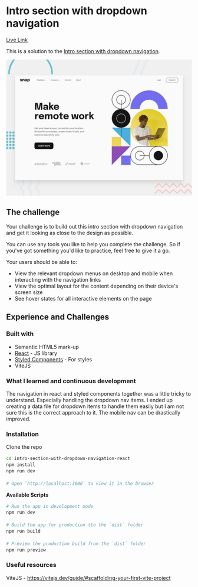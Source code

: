 # Intro section with dropdown navigation

[Live Link](https://intro-section-with-dropdown-navigation-react.vercel.app/)

This is a solution to the [Intro section with dropdown navigation](https://www.frontendmentor.io/challenges/intro-section-with-dropdown-navigation-ryaPetHE5).

![Design preview for the Intro Section with dropdown navigation coding challenge](./public/design/desktop-preview.jpg)

## The challenge

Your challenge is to build out this intro section with dropdown navigation and get it looking as close to the design as possible.

You can use any tools you like to help you complete the challenge. So if you've got something you'd like to practice, feel free to give it a go.

Your users should be able to:

- View the relevant dropdown menus on desktop and mobile when interacting with the navigation links
- View the optimal layout for the content depending on their device's screen size
- See hover states for all interactive elements on the page

## Experience and Challenges

### Built with

- Semantic HTML5 mark-up
- [React](https://reactjs.org/) - JS library
- [Styled Components](https://styled-components.com/) - For styles
- ViteJS

### What I learned and continuous development

The navigation in react and styled components together was a little tricky to understand. Especially handling the dropdown nav items. 
I ended up creating a data file for dropdown items to handle them easily but I am not sure this is the correct approach to it.
The mobile nav can be drastically improved. 

### Installation

Clone the repo

```bash
cd intro-section-with-dropdown-navigation-react
npm install
npm run dev

# Open `http://localhost:3000` to view it in the browser
```

**Available Scripts**

```bash
# Run the app in development mode
npm run dev

# Build the app for production tto the `dist` folder
npm run build

# Preview the production build from the `dist` folder
npm run preview
```

### Useful resources

ViteJS - https://vitejs.dev/guide/#scaffolding-your-first-vite-project

 